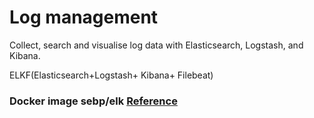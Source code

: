 # Log management

Collect, search and visualise log data with Elasticsearch, Logstash, and Kibana.

ELKF(Elasticsearch+Logstash+ Kibana+ Filebeat)

### Docker image sebp/elk [Reference](https://github.com/spujadas/elk-docker)